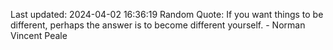 Last updated: 2024-04-02 16:36:19
Random Quote: If you want things to be different, perhaps the answer is to become different yourself. - Norman Vincent Peale